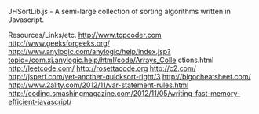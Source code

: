 JHSortLib.js - A semi-large collection of sorting algorithms written in Javascript.



Resources/Links/etc.
http://www.topcoder.com
http://www.geeksforgeeks.org/
http://www.anylogic.com/anylogic/help/index.jsp?topic=/com.xj.anylogic.help/html/code/Arrays_Colle ctions.html
http://leetcode.com/
http://rosettacode.org
http://c2.com/
http://jsperf.com/yet-another-quicksort-right/3
http://bigocheatsheet.com/
http://www.2ality.com/2012/11/var-statement-rules.html
http://coding.smashingmagazine.com/2012/11/05/writing-fast-memory-efficient-javascript/
